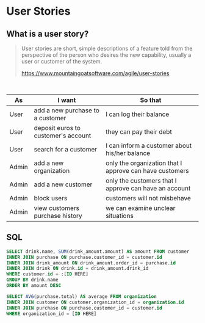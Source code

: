 # User Stories
## What is a user story?

> User stories are short, simple descriptions of a feature told 
> from the perspective of the person who desires the new capability, 
> usually a user or customer of the system.
>
> https://www.mountaingoatsoftware.com/agile/user-stories

<br />


| As | I want | So that |
|----|--------|---------|
| User | add a new purchase to a customer | I can log their balance |
| User | deposit euros to customer's account | they can pay their debt
| User | search for a customer | I can inform a customer about his/her balance |
| Admin | add a new organization | only the organization that I approve can have customers |
| Admin | add a new customer | only the customers that I approve can have an account |
| Admin | block users | customers will not misbehave |
| Admin | view customers purchase history | we can examine unclear situations |

## SQL
```SQL
SELECT drink.name, SUM(drink_amount.amount) AS amount FROM customer
INNER JOIN purchase ON purchase.customer_id = customer.id
INNER JOIN drink_amount ON drink_amount.order_id = purchase.id
INNER JOIN drink ON drink.id = drink_amount.drink_id
WHERE customer.id = :[ID HERE]
GROUP BY drink.name
ORDER BY amount DESC
```
```SQL
SELECT AVG(purchase.total) AS average FROM organization
INNER JOIN customer ON customer.organization_id = organization.id
INNER JOIN purchase ON purchase.customer_id = customer.id
WHERE organization_id = [ID HERE]
```
